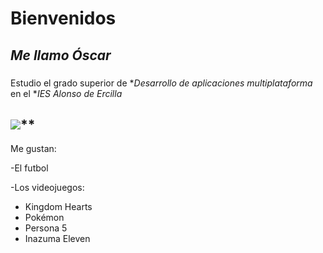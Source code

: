 # Bienvenidos
## *Me llamo Óscar*
###
Estudio el grado superior de **Desarrollo de aplicaciones multiplataforma* en el **IES Alonso de Ercilla*

<img src=https://pbs.twimg.com/profile_images/471257498830139392/Raio_48T_400x400.jpeg>**
---
Me gustan:

-El futbol

-Los videojuegos:
  - Kingdom Hearts
  - Pokémon
  - Persona 5
  - Inazuma Eleven



<!--![Logo Ercilla](imagen/Raio_48T_400x400.jpeg)-->


<!--
**politoadnu-nob/politoadnu-nob** is a ✨ _special_ ✨ repository because its `README.md` (this file) appears on your GitHub profile.

Here are some ideas to get you started:

- 🔭 I’m currently working on ...
- 🌱 I’m currently learning ...
- 👯 I’m looking to collaborate on ...
- 🤔 I’m looking for help with ...
- 💬 Ask me about ...
- 📫 How to reach me: ...
- 😄 Pronouns: ...
- ⚡ Fun fact: ...
-->
